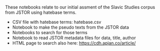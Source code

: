 These notebooks relate to our initial assment of the Slavic Studies corpus from JSTOR using hatebase terms. 

- CSV file with hatebase terms: hatebase.csv 
- Notebook to make the pseudo texts from the JSTOR data
- Notebooks to search for those terms 
- Notebook to read JSTOR metadata files for data, title, author 
- HTML page to search also here: https://cdh.apjan.co/article/
 
